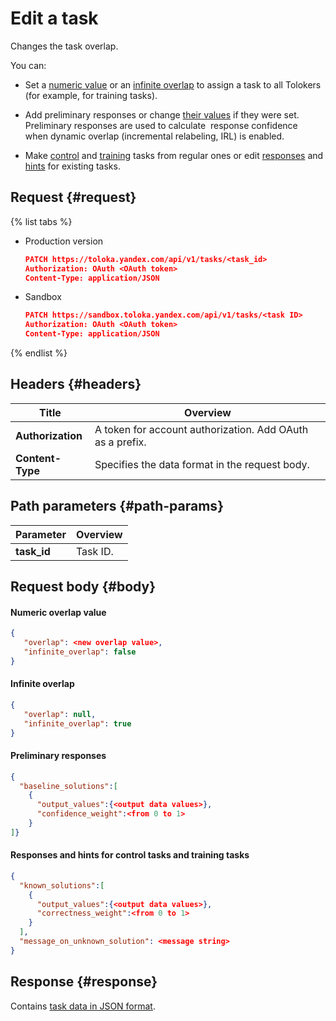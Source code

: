 # Edit a task

Changes the task overlap.

You can:
- Set a [numeric value](create-task.md#overlap) or an [infinite overlap](create-task.md#infinite) to assign a task to all Tolokers (for example, for training tasks).
- Add preliminary responses or change [their values](create-task.md#baseline) if they were set.
    Preliminary responses are used to calculate  response confidence when dynamic overlap (incremental relabeling, IRL) is enabled.
    
- Make [control](./glossary.md#control) and [training](./glossary.md#training-tasks) tasks from regular ones or edit [responses](create-task.md#known) and [hints](create-task.md#message) for existing tasks.

## Request {#request}

{% list tabs %}

- Production version

  ```json
  PATCH https://toloka.yandex.com/api/v1/tasks/<task_id>
  Authorization: OAuth <OAuth token>
  Content-Type: application/JSON
  ```

- Sandbox

  ```json
  PATCH https://sandbox.toloka.yandex.com/api/v1/tasks/<task ID>
  Authorization: OAuth <OAuth token>
  Content-Type: application/JSON
  ```

{% endlist %}

## Headers {#headers}

Title | Overview
----- | -----
**Authorization** | A token for account authorization. Add OAuth as a prefix.
**Content-Type** | Specifies the data format in the request body.


## Path parameters {#path-params}

Parameter | Overview
----- | -----
**task_id** | Task ID.


## Request body {#body}

#### Numeric overlap value

```json
{
   "overlap": <new overlap value>,
   "infinite_overlap": false
}
```

#### Infinite overlap

```json
{
   "overlap": null,
   "infinite_overlap": true
}
```

#### Preliminary responses

```json
{
  "baseline_solutions":[
    {
      "output_values":{<output data values>},
      "confidence_weight":<from 0 to 1>
    }
]}
```

#### Responses and hints for control tasks and training tasks

```json
{
  "known_solutions":[
    {
      "output_values":{<output data values>},
      "correctness_weight":<from 0 to 1>
    }
  ],
  "message_on_unknown_solution": <message string>
}
```

## Response {#response}

Contains [task data in JSON format](create-task.md#body).

